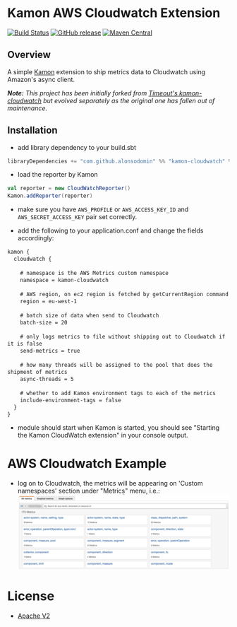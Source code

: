 # Kamon AWS Cloudwatch Extension

[![Build Status](https://travis-ci.org/alonsodomin/kamon-cloudwatch.svg?branch=master)](https://travis-ci.org/alonsodomin/kamon-cloudwatch)
[![GitHub release](https://img.shields.io/github/tag/alonsodomin/kamon-cloudwatch.svg)](https://github.com/alonsodomin/kamon-cloudwatch/releases)
[![Maven Central](https://maven-badges.herokuapp.com/maven-central/com.github.alonsodomin/kamon-cloudwatch/badge.svg)](https://maven-badges.herokuapp.com/maven-central/com.github.alonsodomin/kamon-cloudwatch)

## Overview

A simple [Kamon](https://github.com/kamon-io/Kamon) extension to ship metrics data to Cloudwatch using Amazon's async client.

_**Note:** This project has been initially forked from [Timeout's kamon-cloudwatch](https://github.com/timeoutdigital/kamon-cloudwatch) but evolved separately as the original one has fallen out of maintenance._

## Installation
- add library dependency to your build.sbt

```scala
libraryDependencies += "com.github.alonsodomin" %% "kamon-cloudwatch" % "1.0.0"
```

- load the reporter by Kamon

```scala
val reporter = new CloudWatchReporter()
Kamon.addReporter(reporter)
```

- make sure you have `AWS_PROFILE` or `AWS_ACCESS_KEY_ID` and `AWS_SECRET_ACCESS_KEY` pair set correctly.

- add the following to your application.conf and change the fields accordingly:

```
kamon {
  cloudwatch {

    # namespace is the AWS Metrics custom namespace
    namespace = kamon-cloudwatch
    
    # AWS region, on ec2 region is fetched by getCurrentRegion command
    region = eu-west-1

    # batch size of data when send to Cloudwatch    
    batch-size = 20

    # only logs metrics to file without shipping out to Cloudwatch if it is false
    send-metrics = true

    # how many threads will be assigned to the pool that does the shipment of metrics
    async-threads = 5
    
    # whether to add Kamon environment tags to each of the metrics
    include-environment-tags = false
  }
}
```

- module should start when Kamon is started, you should see "Starting the Kamon CloudWatch extension" in your console output.

# AWS Cloudwatch Example
- log on to Cloudwatch, the metrics will be appearing on 'Custom namespaces' section under "Metrics" menu, i.e.:
![alt text](https://github.com/alonsodomin/kamon-cloudwatch/blob/master/doc/cloudwatch-metrics.jpg "what has showed up in Cloudwatch")

# License
- [Apache V2](https://github.com/alonsodomin/kamon-cloudwatch/blob/master/LICENSE "MIT")
